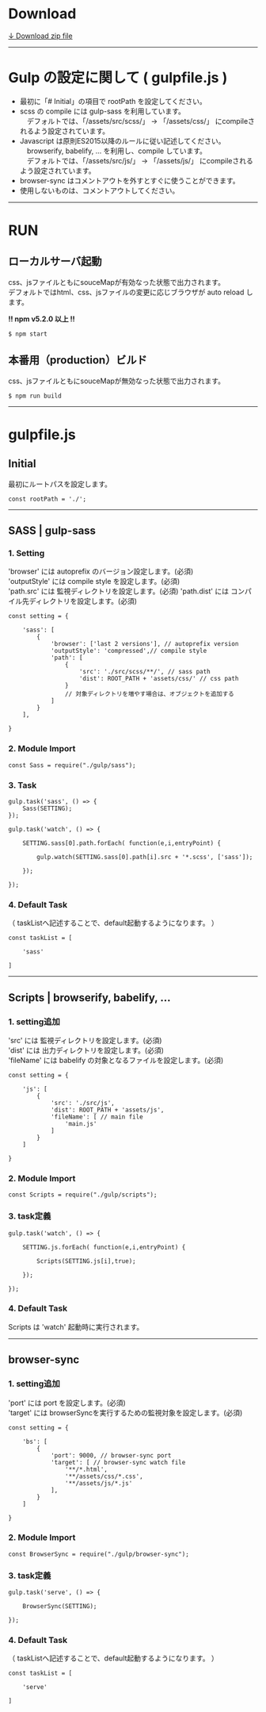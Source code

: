 # Download

[↓ Download zip file](https://github.com/frontend-isobar-jp/mgn-gulp-preset/blob/master/mgn-gulp-preset.zip?raw=true)

----

# Gulp の設定に関して ( gulpfile.js )
- 最初に「# Initial」の項目で rootPath を設定してください。
- scss の compile には gulp-sass を利用しています。  
　デフォルトでは、「/assets/src/scss/」 → 「/assets/css/」 にcompileされるよう設定されています。
- Javascript は原則ES2015以降のルールに従い記述してください。  
　browserify, babelify, ... を利用し、compile しています。  
　デフォルトでは、「/assets/src/js/」 → 「/assets/js/」 にcompileされるよう設定されています。
- browser-sync はコメントアウトを外すとすぐに使うことができます。
- 使用しないものは、コメントアウトしてください。

----

# RUN

## ローカルサーバ起動
css、jsファイルともにsouceMapが有効なった状態で出力されます。  
デフォルトではhtml、css、jsファイルの変更に応じブラウザが auto reload します。

**!! npm v5.2.0 以上 !!**

```
$ npm start
```

## 本番用（production）ビルド
css、jsファイルともにsouceMapが無効なった状態で出力されます。
```
$ npm run build
```

___

# gulpfile.js
## Initial

最初にルートパスを設定します。
```
const rootPath = './';
```
___

## SASS | gulp-sass

### 1. Setting

'browser' には autoprefix のバージョン設定します。(必須)  
'outputStyle' には compile style を設定します。(必須)  
'path.src' には 監視ディレクトリを設定します。(必須)
'path.dist' には コンパイル先ディレクトリを設定します。(必須)

```
const setting = {

    'sass': [
        {
            'browser': ['last 2 versions'], // autoprefix version
            'outputStyle': 'compressed',// compile style
            'path': [
                {
                    'src': './src/scss/**/', // sass path
                    'dist': ROOT_PATH + 'assets/css/' // css path
                }
                // 対象ディレクトリを増やす場合は、オブジェクトを追加する
            ]
        }
    ],

}
```

### 2. Module Import
```
const Sass = require("./gulp/sass");
```

### 3. Task
```
gulp.task('sass', () => {
    Sass(SETTING);
});

gulp.task('watch', () => {

    SETTING.sass[0].path.forEach( function(e,i,entryPoint) {

        gulp.watch(SETTING.sass[0].path[i].src + '*.scss', ['sass']);

    });

});
```

### 4. Default Task
（ taskListへ記述することで、default起動するようになります。 ）
```
const taskList = [

    'sass'

]
```

___

## Scripts | browserify, babelify, ...

### 1. setting追加

'src' には 監視ディレクトリを設定します。(必須)  
'dist' には 出力ディレクトリを設定します。(必須)  
'fileName' には babelify の対象となるファイルを設定します。(必須)

```
const setting = {

    'js': [
        {
            'src': './src/js',
            'dist': ROOT_PATH + 'assets/js',
            'fileName': [ // main file
                'main.js'
            ]
        }
    ]

}
```

### 2. Module Import

```
const Scripts = require("./gulp/scripts");
```

### 3. task定義

```
gulp.task('watch', () => {

    SETTING.js.forEach( function(e,i,entryPoint) {

        Scripts(SETTING.js[i],true);

    });

});
```

### 4. Default Task
Scripts は 'watch' 起動時に実行されます。

___

## browser-sync

### 1. setting追加

'port' には port を設定します。(必須)  
'target' には browserSyncを実行するための監視対象を設定します。(必須)

```
const setting = {

    'bs': [
        {
            'port': 9000, // browser-sync port
            'target': [ // browser-sync watch file
                '**/*.html',
                '**/assets/css/*.css',
                '**/assets/js/*.js'
            ],
        }
    ]

}
```


### 2. Module Import

```
const BrowserSync = require("./gulp/browser-sync");
```


### 3. task定義

```
gulp.task('serve', () => {

    BrowserSync(SETTING);

});
```


### 4. Default Task
（ taskListへ記述することで、default起動するようになります。 ）

```
const taskList = [

    'serve'

]
```
